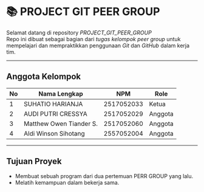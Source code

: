 # 📚 PROJECT GIT PEER GROUP

Selamat datang di repository *PROJECT_GIT_PEER_GROUP*   
Repo ini dibuat sebagai bagian dari *tugas kelompok peer group* untuk mempelajari dan mempraktikkan penggunaan *Git* dan *GitHub* dalam kerja tim.

---

## Anggota Kelompok

| No | Nama Lengkap       | NPM        | Role              |
|----|--------------------|------------|-------------------|
| 1  | SUHATIO HARIANJA   | 2517052033    | Ketua            |
| 2  | AUDI PUTRI CRESSYA   | 2517052029    | Anggota      |
| 3  |  Matthew Owen Tiander S.  |   2517052060  | Anggota        |
| 4  | Aldi Winson Sihotang  | 2557052004    | Anggota          |

---

##  Tujuan Proyek
- Membuat sebuah program dari dua pertemuan PERR GROUP yang lalu.
- Melatih kemampuan dalam bekerja sama.




